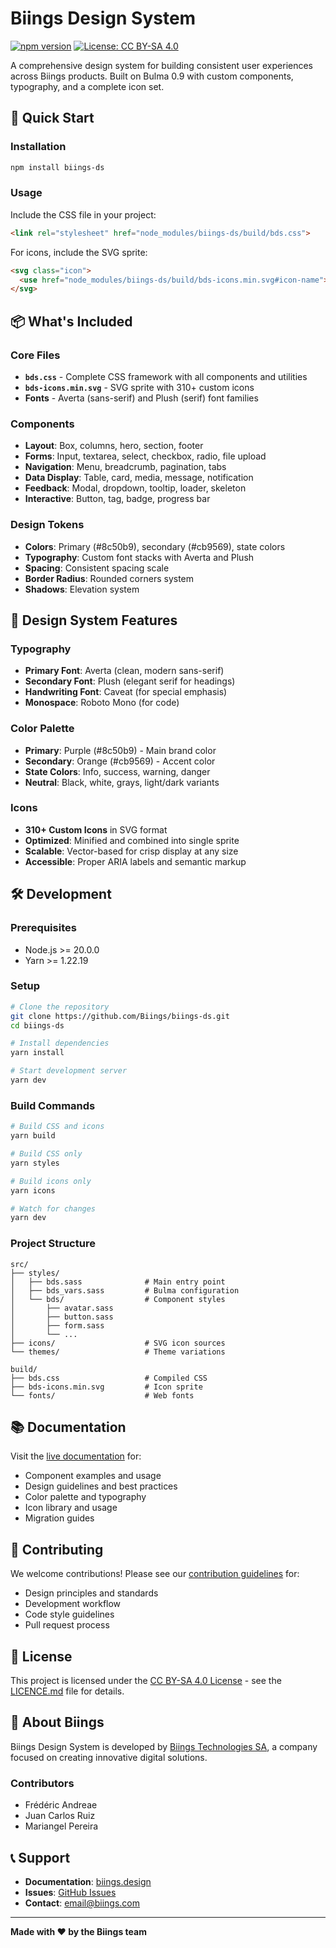 # Biings Design System

[![npm version](https://img.shields.io/npm/v/biings-ds.svg?labelColor=46285D&color=8C50B9&label=npm&style=flat)](https://www.npmjs.com/package/biings-ds)
[![License: CC BY-SA 4.0](https://img.shields.io/badge/License-CC%20BY--SA%204.0-lightgrey.svg)](https://creativecommons.org/licenses/by-sa/4.0/)

A comprehensive design system for building consistent user experiences across Biings products. Built on Bulma 0.9 with custom components, typography, and a complete icon set.

## 🚀 Quick Start

### Installation

```bash
npm install biings-ds
```

### Usage

Include the CSS file in your project:

```html
<link rel="stylesheet" href="node_modules/biings-ds/build/bds.css">
```

For icons, include the SVG sprite:

```html
<svg class="icon">
  <use href="node_modules/biings-ds/build/bds-icons.min.svg#icon-name"></use>
</svg>
```

## 📦 What's Included

### Core Files
- **`bds.css`** - Complete CSS framework with all components and utilities
- **`bds-icons.min.svg`** - SVG sprite with 310+ custom icons
- **Fonts** - Averta (sans-serif) and Plush (serif) font families

### Components
- **Layout**: Box, columns, hero, section, footer
- **Forms**: Input, textarea, select, checkbox, radio, file upload
- **Navigation**: Menu, breadcrumb, pagination, tabs
- **Data Display**: Table, card, media, message, notification
- **Feedback**: Modal, dropdown, tooltip, loader, skeleton
- **Interactive**: Button, tag, badge, progress bar

### Design Tokens
- **Colors**: Primary (#8c50b9), secondary (#cb9569), state colors
- **Typography**: Custom font stacks with Averta and Plush
- **Spacing**: Consistent spacing scale
- **Border Radius**: Rounded corners system
- **Shadows**: Elevation system

## 🎨 Design System Features

### Typography
- **Primary Font**: Averta (clean, modern sans-serif)
- **Secondary Font**: Plush (elegant serif for headings)
- **Handwriting Font**: Caveat (for special emphasis)
- **Monospace**: Roboto Mono (for code)

### Color Palette
- **Primary**: Purple (#8c50b9) - Main brand color
- **Secondary**: Orange (#cb9569) - Accent color
- **State Colors**: Info, success, warning, danger
- **Neutral**: Black, white, grays, light/dark variants

### Icons
- **310+ Custom Icons** in SVG format
- **Optimized**: Minified and combined into single sprite
- **Scalable**: Vector-based for crisp display at any size
- **Accessible**: Proper ARIA labels and semantic markup

## 🛠️ Development

### Prerequisites
- Node.js >= 20.0.0
- Yarn >= 1.22.19

### Setup
```bash
# Clone the repository
git clone https://github.com/Biings/biings-ds.git
cd biings-ds

# Install dependencies
yarn install

# Start development server
yarn dev
```

### Build Commands
```bash
# Build CSS and icons
yarn build

# Build CSS only
yarn styles

# Build icons only
yarn icons

# Watch for changes
yarn dev
```

### Project Structure
```
src/
├── styles/
│   ├── bds.sass              # Main entry point
│   ├── bds_vars.sass         # Bulma configuration
│   └── bds/                  # Component styles
│       ├── avatar.sass
│       ├── button.sass
│       ├── form.sass
│       └── ...
├── icons/                    # SVG icon sources
└── themes/                   # Theme variations

build/
├── bds.css                   # Compiled CSS
├── bds-icons.min.svg         # Icon sprite
└── fonts/                    # Web fonts
```

## 📚 Documentation

Visit the [live documentation](https://biings.design) for:
- Component examples and usage
- Design guidelines and best practices
- Color palette and typography
- Icon library and usage
- Migration guides

## 🤝 Contributing

We welcome contributions! Please see our [contribution guidelines](https://biings.design/#/contribute) for:
- Design principles and standards
- Development workflow
- Code style guidelines
- Pull request process

## 📄 License

This project is licensed under the [CC BY-SA 4.0 License](https://creativecommons.org/licenses/by-sa/4.0/) - see the [LICENCE.md](LICENCE.md) file for details.

## 🏢 About Biings

Biings Design System is developed by [Biings Technologies SA](https://www.biings.com), a company focused on creating innovative digital solutions.

### Contributors
- Frédéric Andreae
- Juan Carlos Ruiz
- Mariangel Pereira

## 📞 Support

- **Documentation**: [biings.design](https://biings.design)
- **Issues**: [GitHub Issues](https://github.com/Biings/biings-ds/issues)
- **Contact**: [email@biings.com](mailto:email@biings.com)

---

**Made with ❤️ by the Biings team**
